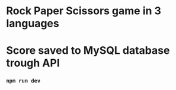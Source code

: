 # Rock Paper Scissors game in 3 languages
# Score saved to MySQL database trough API

### `npm run dev`
